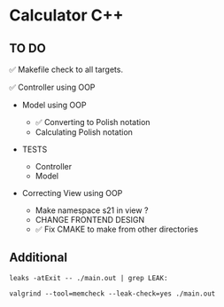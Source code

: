 # Calculator C++

## TO DO

✅ Makefile check to all targets.<br>

✅ Controller using OOP<br>

- Model using OOP <br>
    - ✅ Converting to Polish notation<br>
    - Calculating Polish notation<br>

- TESTS<br>
    - Controller <br>
    - Model<br>

- Correcting View using OOP <br>
    - Make namespace s21 in view ?<br>
    - CHANGE FRONTEND DESIGN <br>
    - ✅ Fix CMAKE to make from other directories   <br>

## Additional 

`leaks -atExit -- ./main.out | grep LEAK:`

`valgrind --tool=memcheck --leak-check=yes ./main.out`